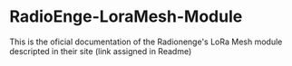 # RadioEnge-LoraMesh-Module
This is the oficial documentation of the Radionenge's LoRa Mesh module descripted in their site (link assigned in Readme)
